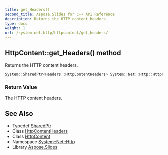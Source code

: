 ```yaml
---
title: get_Headers()
second_title: Aspose.Slides for C++ API Reference
description: Returns the HTTP content headers.
type: docs
weight: 1
url: /system.net.http/httpcontent/get_headers/
---
```

## HttpContent::get_Headers() method


Returns the HTTP content headers.

```cpp
System::SharedPtr<Headers::HttpContentHeaders> System::Net::Http::HttpContent::get_Headers()
```


### Return Value

The HTTP content headers.

## See Also

* Typedef [SharedPtr](../../../system/sharedptr/)
* Class [HttpContentHeaders](../../../system.net.http.headers/httpcontentheaders/)
* Class [HttpContent](../)
* Namespace [System::Net::Http](../../)
* Library [Aspose.Slides](../../../)